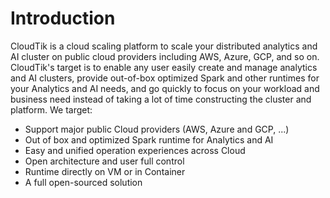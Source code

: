 # Introduction

CloudTik is a cloud scaling platform to scale your distributed analytics and AI cluster on public cloud providers including AWS, Azure, GCP, and so on. 
CloudTik's target is to enable any user easily create and manage analytics and AI clusters, provide out-of-box optimized Spark and other runtimes for your Analytics and AI needs,
and go quickly to focus on your workload and business need instead of taking a lot of time constructing the cluster and platform. 
We target:

- Support major public Cloud providers (AWS, Azure and GCP, ...)
- Out of box and optimized Spark runtime for Analytics and AI
- Easy and unified operation experiences across Cloud
- Open architecture and user full control
- Runtime directly on VM or in Container
- A full open-sourced solution
